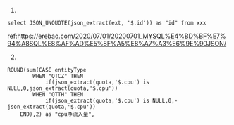 1.
```
select JSON_UNQUOTE(json_extract(ext, '$.id')) as "id" from xxx
```

ref:https://erebao.com/2020/07/01/20200701_MYSQL%E4%BD%BF%E7%94%A8SQL%E8%AF%AD%E5%8F%A5%E8%A7%A3%E6%9E%90JSON/


2.

```
ROUND(sum(CASE entityType
		WHEN "QTCZ" THEN 
			if(json_extract(quota,'$.cpu') is NULL,0,json_extract(quota,'$.cpu'))
		WHEN "QTTH" THEN 
			if(json_extract(quota,'$.cpu') is NULL,0,-json_extract(quota,'$.cpu'))
	END),2) as "cpu净流入量",
```
